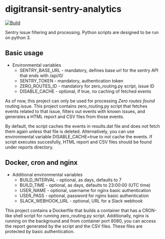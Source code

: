 # digitransit-sentry-analytics

[![Build](https://api.travis-ci.org/HSLdevcom/digitransit-sentry-analytics.svg?branch=master)](https://travis-ci.org/HSLdevcom/digitransit-sentry-analytics)

Sentry issue filtering and processing. Python scripts are designed to be run on python 3.

## Basic usage

* Environmental variables
  * SENTRY_BASE_URL - mandatory, defines base url for the sentry API that ends with /api/0/
  * SENTRY_TOKEN - mandatory, authentication token
  * ZERO_ROUTES_ID - mandatory for zero_routing.py script, issue ID
  * DISABLE_CACHE - optional, if true, no caching of fetched events

As of now, this project can only be used for processing *Zero routes found* routing issue.
This project contains zero_routing.py script that fetches events related to that issue,
filters out events with known issues, and generates a HTML report and CSV files from those events.

By default, the script caches the events in results.dat file and does not fetch them again
unless that file is deleted. Alternatively, you can use environmental variable DISABLE_CACHE=true
to not cache the events. If script executes succesfully, HTML report and CSV files should be found
under reports directory.

## Docker, cron and nginx

* Additional environmental variables
  * BUILD_INTERVAL - optional, as days, defaults to 7
  * BUILD_TIME - optional, as days, defaults to 23:00:00 (UTC time)
  * USER_NAME - optional, username for nginx basic authentication
  * USER_PASS - optional, password for nginx basic authentication
  * SLACK_WEBHOOK_URL - optional, URL for a Slack webhook

This project contains a Dockerfile that builds a container that has a CRON-like shell script for running
zero_routing.py script. Additionally, nginx is running on the background and from container port 8080,
you can access the report generated by the script and the CSV files. These files are protected by
basic authentication.